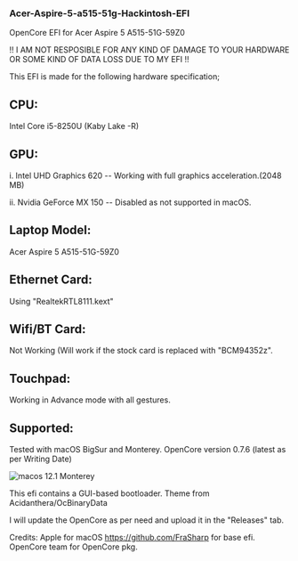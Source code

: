 ### Acer-Aspire-5-a515-51g-Hackintosh-EFI
OpenCore EFI for Acer Aspire 5 A515-51G-59Z0

!! I AM NOT RESPOSIBLE FOR ANY KIND OF DAMAGE TO YOUR HARDWARE OR SOME KIND OF DATA LOSS DUE TO MY EFI !!

This EFI is made for the following hardware specification;

## CPU:
Intel Core i5-8250U (Kaby Lake -R)
## GPU: 
i. Intel UHD Graphics 620 -- Working with full graphics acceleration.(2048 MB)

ii. Nvidia GeForce MX 150 -- Disabled as not supported in macOS. 
## Laptop Model: 
Acer Aspire 5 A515-51G-59Z0
## Ethernet Card: 
Using "RealtekRTL8111.kext"
## Wifi/BT Card: 
Not Working (Will work if the stock card is replaced with "BCM94352z". 
## Touchpad: 
Working in Advance mode with all gestures. 








## Supported:
Tested with macOS BigSur and Monterey. 
OpenCore version 0.7.6 (latest as per Writing Date)


![macos 12.1 Monterey](https://user-images.githubusercontent.com/80771042/147864632-846e801c-2383-4861-a347-c1e1dad55891.png)


This efi contains a GUI-based bootloader.
Theme from Acidanthera/OcBinaryData


I will update the OpenCore as per need and upload it in the "Releases" tab. 

Credits:
Apple for macOS
https://github.com/FraSharp for base efi.
OpenCore team for OpenCore pkg. 

